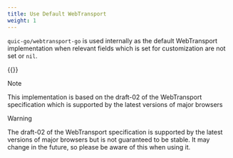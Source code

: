 ```yaml
---
title: Use Default WebTransport
weight: 1
---
```


`quic-go/webtransport-go` is used internally as the default WebTransport implementation when relevant fields which is set for customization are not set or `nil`.

{{<github-readme-stats user="quic-go" repo="webtransport-go" >}}

> [!Note]
> This implementation is based on the draft-02 of the WebTransport specification which is supported by the latest versions of major browsers

> [!Warning]
> The draft-02 of the WebTransport specification is supported by the latest versions of major browsers but is not guaranteed to be stable.
> It may change in the future, so please be aware of this when using it.